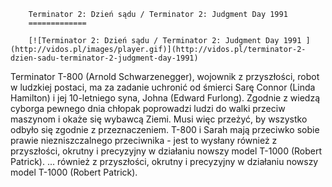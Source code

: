 
        Terminator 2: Dzień sądu / Terminator 2: Judgment Day 1991 
        =============
        
        [![Terminator 2: Dzień sądu / Terminator 2: Judgment Day 1991 ](http://vidos.pl/images/player.gif)](http://vidos.pl/terminator-2-dzien-sadu-terminator-2-judgment-day-1991)
        
        
 Terminator T-800 (Arnold Schwarzenegger), wojownik z przyszłości, robot w ludzkiej postaci, ma za zadanie uchronić od śmierci Sarę Connor (Linda Hamilton) i jej 10-letniego syna, Johna (Edward Furlong). Zgodnie z wiedzą cyborga pewnego dnia chłopak poprowadzi ludzi do walki przeciw maszynom i okaże się wybawcą Ziemi. Musi więc przeżyć, by wszystko odbyło się zgodnie z przeznaczeniem. T-800 i Sarah mają przeciwko sobie prawie niezniszczalnego przeciwnika - jest to wysłany również z przyszłości, okrutny i precyzyjny w działaniu nowszy model T-1000 (Robert Patrick).   ... również z przyszłości, okrutny i precyzyjny w działaniu nowszy model T-1000 (Robert Patrick).
    